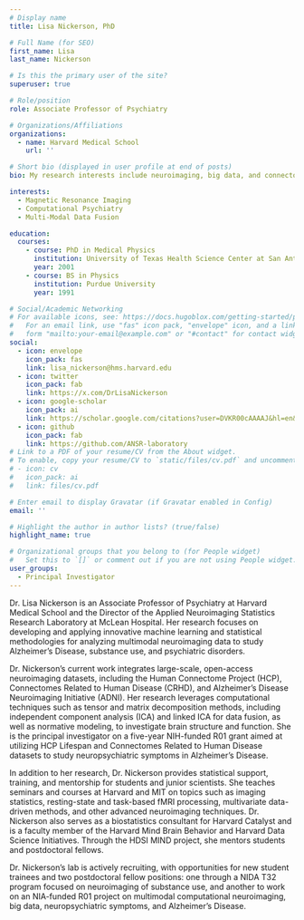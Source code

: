 ```yaml
---
# Display name
title: Lisa Nickerson, PhD

# Full Name (for SEO)
first_name: Lisa
last_name: Nickerson

# Is this the primary user of the site?
superuser: true

# Role/position
role: Associate Professor of Psychiatry

# Organizations/Affiliations
organizations:
  - name: Harvard Medical School
    url: ''

# Short bio (displayed in user profile at end of posts)
bio: My research interests include neuroimaging, big data, and connectomics.

interests:
  - Magnetic Resonance Imaging
  - Computational Psychiatry
  - Multi-Modal Data Fusion

education:
  courses:
    - course: PhD in Medical Physics
      institution: University of Texas Health Science Center at San Antonio
      year: 2001
    - course: BS in Physics
      institution: Purdue University
      year: 1991

# Social/Academic Networking
# For available icons, see: https://docs.hugoblox.com/getting-started/page-builder/#icons
#   For an email link, use "fas" icon pack, "envelope" icon, and a link in the
#   form "mailto:your-email@example.com" or "#contact" for contact widget.
social:
  - icon: envelope
    icon_pack: fas
    link: lisa_nickerson@hms.harvard.edu
  - icon: twitter
    icon_pack: fab
    link: https://x.com/DrLisaNickerson
  - icon: google-scholar
    icon_pack: ai
    link: https://scholar.google.com/citations?user=DVKR00cAAAAJ&hl=en&oi=ao
  - icon: github
    icon_pack: fab
    link: https://github.com/ANSR-laboratory
# Link to a PDF of your resume/CV from the About widget.
# To enable, copy your resume/CV to `static/files/cv.pdf` and uncomment the lines below.
# - icon: cv
#   icon_pack: ai
#   link: files/cv.pdf

# Enter email to display Gravatar (if Gravatar enabled in Config)
email: ''

# Highlight the author in author lists? (true/false)
highlight_name: true

# Organizational groups that you belong to (for People widget)
#   Set this to `[]` or comment out if you are not using People widget.
user_groups:
  - Principal Investigator
---
```


Dr. Lisa Nickerson is an Associate Professor of Psychiatry at Harvard Medical School and the Director of the Applied Neuroimaging Statistics Research Laboratory at McLean Hospital. Her research focuses on developing and applying innovative machine learning and statistical methodologies for analyzing multimodal neuroimaging data to study Alzheimer’s Disease, substance use, and psychiatric disorders.

Dr. Nickerson’s current work integrates large-scale, open-access neuroimaging datasets, including the Human Connectome Project (HCP), Connectomes Related to Human Disease (CRHD), and Alzheimer’s Disease Neuroimaging Initiative (ADNI). Her research leverages computational techniques such as tensor and matrix decomposition methods, including independent component analysis (ICA) and linked ICA for data fusion, as well as normative modeling, to investigate brain structure and function. She is the principal investigator on a five-year NIH-funded R01 grant aimed at utilizing HCP Lifespan and Connectomes Related to Human Disease datasets to study neuropsychiatric symptoms in Alzheimer’s Disease.

In addition to her research, Dr. Nickerson provides statistical support, training, and mentorship for students and junior scientists. She teaches seminars and courses at Harvard and MIT on topics such as imaging statistics, resting-state and task-based fMRI processing, multivariate data-driven methods, and other advanced neuroimaging techniques. Dr. Nickerson also serves as a biostatistics consultant for Harvard Catalyst and is a faculty member of the Harvard Mind Brain Behavior and Harvard Data Science Initiatives. Through the HDSI MIND project, she mentors students and postdoctoral fellows.

Dr. Nickerson’s lab is actively recruiting, with opportunities for new student trainees and two postdoctoral fellow positions: one through a NIDA T32 program focused on neuroimaging of substance use, and another to work on an NIA-funded R01 project on multimodal computational neuroimaging, big data, neuropsychiatric symptoms, and Alzheimer’s Disease.
